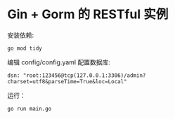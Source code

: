 # Gin + Gorm 的 RESTful 实例

安装依赖:
```
go mod tidy
```

编辑 config/config.yaml 配置数据库:
```
dsn: "root:123456@tcp(127.0.0.1:3306)/admin?charset=utf8&parseTime=True&loc=Local"
```

运行：
```
go run main.go
```